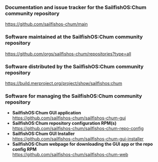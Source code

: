 ### Documentation and issue tracker for the SailfishOS:Chum community repository
https://github.com/sailfishos-chum/main

### Software maintained at the SailfishOS:Chum community repository
https://github.com/orgs/sailfishos-chum/repositories?type=all

### Software distributed by the SailfishOS:Chum community repository
https://build.merproject.org/project/show/sailfishos:chum

### Software for managing the SailfishOS:Chum community repository
* **SailfishOS:Chum GUI application**<br />
  https://github.com/sailfishos-chum/sailfishos-chum-gui
* **SailfishOS:Chum repository configuration RPM(s)**<br />
  https://github.com/sailfishos-chum/sailfishos-chum-repo-config
* **SailfishOS:Chum GUI Installer**<br />
  https://github.com/sailfishos-chum/sailfishos-chum-gui-installer
* **SailfishOS:Chum webpage for downloading the GUI app or the repo config RPM**<br />
  https://github.com/sailfishos-chum/sailfishos-chum-web
  
